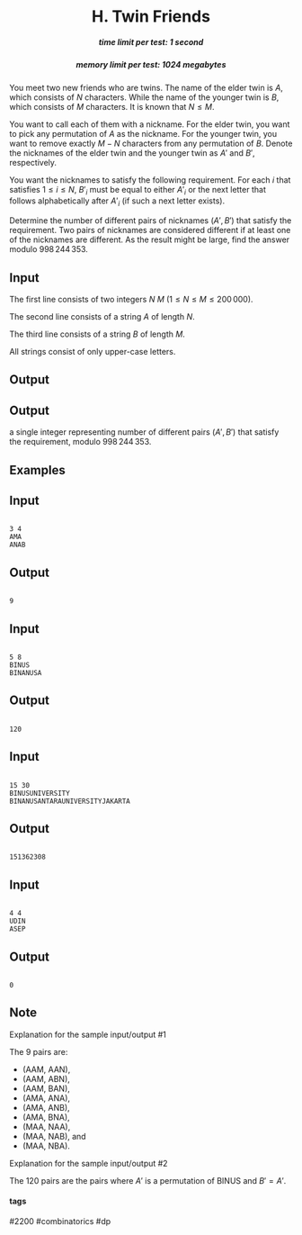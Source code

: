 <h1 style='text-align: center;'> H. Twin Friends</h1>

<h5 style='text-align: center;'>time limit per test: 1 second</h5>
<h5 style='text-align: center;'>memory limit per test: 1024 megabytes</h5>

You meet two new friends who are twins. The name of the elder twin is $A$, which consists of $N$ characters. While the name of the younger twin is $B$, which consists of $M$ characters. It is known that $N \leq M$.

You want to call each of them with a nickname. For the elder twin, you want to pick any permutation of $A$ as the nickname. For the younger twin, you want to remove exactly $M - N$ characters from any permutation of $B$. Denote the nicknames of the elder twin and the younger twin as $A'$ and $B'$, respectively.

You want the nicknames to satisfy the following requirement. For each $i$ that satisfies $1 \leq i \leq N$, $B'_i$ must be equal to either $A'_i$ or the next letter that follows alphabetically after $A'_i$ (if such a next letter exists).

Determine the number of different pairs of nicknames $(A', B')$ that satisfy the requirement. Two pairs of nicknames are considered different if at least one of the nicknames are different. As the result might be large, find the answer modulo $998\,244\,353$.

## Input

The first line consists of two integers $N$ $M$ ($1 \leq N \leq M \leq 200\,000$).

The second line consists of a string $A$ of length $N$.

The third line consists of a string $B$ of length $M$.

All strings consist of only upper-case letters.

## Output

## Output

 a single integer representing number of different pairs $(A', B')$ that satisfy the requirement, modulo $998\,244\,353$.

## Examples

## Input


```

3 4
AMA
ANAB

```
## Output


```

9

```
## Input


```

5 8
BINUS
BINANUSA

```
## Output


```

120

```
## Input


```

15 30
BINUSUNIVERSITY
BINANUSANTARAUNIVERSITYJAKARTA

```
## Output


```

151362308

```
## Input


```

4 4
UDIN
ASEP

```
## Output


```

0

```
## Note

Explanation for the sample input/output #1

The $9$ pairs are:

* (AAM, AAN),
* (AAM, ABN),
* (AAM, BAN),
* (AMA, ANA),
* (AMA, ANB),
* (AMA, BNA),
* (MAA, NAA),
* (MAA, NAB), and
* (MAA, NBA).

Explanation for the sample input/output #2

The $120$ pairs are the pairs where $A'$ is a permutation of BINUS and $B' = A'$.



#### tags 

#2200 #combinatorics #dp 